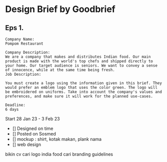 # Design Brief by Goodbrief

## Eps 1. 

```
Company Name:
Pompom Restaurant

Company Description:
We are a company that makes and distributes Indian food. Our main product is made with the world's top chefs and shipped directly to your home. Our target audience is seniors. We want to convey a sense of innocence, while at the same time being fresh.
Job Description:

You must create a logo using the information given in this brief. They would prefer an emblem logo that uses the color green. The logo will be embroidered on uniforms. Take into account the company's values and preferences, and make sure it will work for the planned use-cases.

Deadline:
6 days

```

Start 28 Jan 23 - 3 Feb 23 
- [] Designed on time
- [] Posted on Sosmed
- [] mockup : shirt, kotak makan, plank nama
- [] web design

bikin cv
cari logo india food
cari branding guidelines
